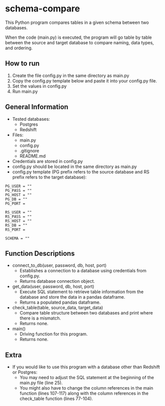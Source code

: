 # schema-compare
This Python program compares tables in a given schema between two databases. 

When the code (main.py) is executed, the program will go table by table between the source and target database to compare naming, data types, and ordering.
## How to run
1) Create the file config.py in the same directory as main.py
2) Copy the config.py template below and paste it into your config.py file.
3) Set the values in config.py
4) Run main.py
## General Information
- Tested databases:
  - Postgres
  - Redshift
- Files:
  - main.py
  - config.py
  - .gitignore
  - README.md
- Credentials are stored in config.py
- config.py should be located in the same directory as main.py
- config.py template (PG prefix refers to the source database and RS prefix refers to the target database):
````
PG_USER = ""
PG_PASS = ""
PG_HOST = ""
PG_DB = ""
PG_PORT = 

RS_USER = ""
RS_PASS = ""
RS_HOST = ""
RS_DB = ""
RS_PORT = 

SCHEMA = ""
````
## Function Descriptions
- connect_to_db(user, password, db, host, port)
  - Establishes a connection to a database using credentials from config.py.
  - Returns database connection object.
- get_data(user, password, db, host, port)
  - Execute SQL statement to retrieve table information from the database and store the data in a pandas dataframe.
  - Returns a populated pandas dataframe.
- check_table(table, source_data, target_data)
  - Compare table structure between two databases and print where there is a mismatch.
  - Returns none.
- main()
  - Driving function for this program.
  - Returns none.
## Extra
- If you would like to use this program with a database other than Redshift or Postgres:
  -  You may need to adjust the SQL statement at the beginning of the main.py file (line 25).
  -  You might also have to change the column references in the main function (lines 107-117) along with the column references in the check_table function (lines 77-104).
